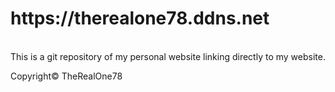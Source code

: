 <h1 style="a color:white">https://therealone78.ddns.net</h1></br>
This is a git repository of my personal website linking directly to my website.

Copyright&copy; TheRealOne78
